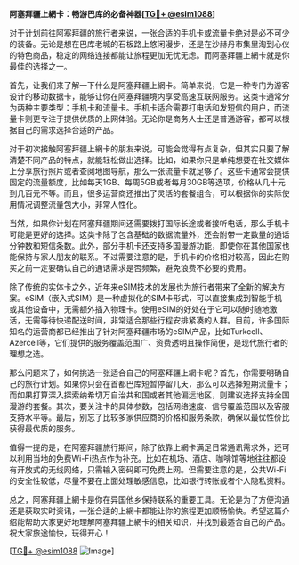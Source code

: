 **阿塞拜疆上網卡：畅游巴库的必备神器[[TG💪+ @esim1088](https://t.me/s/esim1088)]**

对于计划前往阿塞拜疆的旅行者来说，一张合适的手机卡或流量卡绝对是必不可少的装备。无论是想在巴库老城的石板路上悠闲漫步，还是在沙赫丹市集里淘到心仪的特色商品，稳定的网络连接都能让旅程更加无忧无虑。而阿塞拜疆上網卡就是你最佳的选择之一。

首先，让我们来了解一下什么是阿塞拜疆上網卡。简单来说，它是一种专门为游客设计的移动数据卡，能够让你在阿塞拜疆境内享受高速互联网服务。这类卡通常分为两种主要类型：手机卡和流量卡。手机卡适合需要打电话和发短信的用户，而流量卡则更专注于提供优质的上网体验。无论你是商务人士还是普通游客，都可以根据自己的需求选择合适的产品。

对于初次接触阿塞拜疆上網卡的朋友来说，可能会觉得有点复杂，但其实只要了解清楚不同产品的特点，就能轻松做出选择。比如，如果你只是单纯想要在社交媒体上分享旅行照片或者查阅地图导航，那么一张流量卡就足够了。这些卡通常会提供固定的流量额度，比如每天1GB、每周5GB或者每月30GB等选项，价格从几十元到几百元不等。而且，很多运营商还推出了灵活的套餐组合，可以根据你的实际使用情况调整流量包大小，非常人性化。

当然，如果你计划在阿塞拜疆期间还需要拨打国际长途或者接听电话，那么手机卡可能是更好的选择。这类卡除了包含基础的数据流量外，还会附带一定数量的通话分钟数和短信条数。此外，部分手机卡还支持多国漫游功能，即使你在其他国家也能保持与家人朋友的联系。不过需要注意的是，手机卡的价格相对较高，因此在购买之前一定要确认自己的通话需求是否频繁，避免浪费不必要的费用。

除了传统的实体卡之外，近年来eSIM技术的发展也为旅行者带来了全新的解决方案。eSIM（嵌入式SIM）是一种虚拟化的SIM卡形式，可以直接集成到智能手机或其他设备中，无需额外插入物理卡。使用eSIM的好处在于它可以随时随地激活，无需等待快递配送时间，非常适合那些行程安排紧凑的人群。目前，许多国际知名的运营商都已经推出了针对阿塞拜疆市场的eSIM产品，比如Turkcell、Azercell等，它们提供的服务覆盖范围广、资费透明且操作简便，是现代旅行者的理想之选。

那么问题来了，如何挑选一张适合自己的阿塞拜疆上網卡呢？首先，你需要明确自己的旅行计划。如果你只会在首都巴库短暂停留几天，那么可以选择短期流量卡；而如果打算深入探索纳希切万自治共和国或者其他偏远地区，则建议选择支持全国漫游的套餐。其次，要关注卡的具体参数，包括网络速度、信号覆盖范围以及客服支持水平等。最后，别忘了比较多家供应商的价格和服务条款，确保以最优性价比获得最优质的服务。

值得一提的是，在阿塞拜疆旅行期间，除了依靠上網卡满足日常通讯需求外，还可以利用当地的免费Wi-Fi热点作为补充。比如在机场、酒店、咖啡馆等地往往都设有开放式的无线网络，只需输入密码即可免费上网。但需要注意的是，公共Wi-Fi的安全性较低，尽量不要在上面处理敏感信息，比如银行转账或者个人隐私资料。

总之，阿塞拜疆上網卡是你在异国他乡保持联系的重要工具。无论是为了方便沟通还是获取实时资讯，一张合适的上網卡都能让你的旅程更加顺畅愉快。希望这篇介绍能帮助大家更好地理解阿塞拜疆上網卡的相关知识，并找到最适合自己的产品。祝大家旅途愉快，玩得开心！

[[TG💪+ @esim1088](https://t.me/s/esim1088) ![Image](https://i.postimg.cc/4NQfJmqS/Snipaste-2025-05-13-00-14-12.png)]